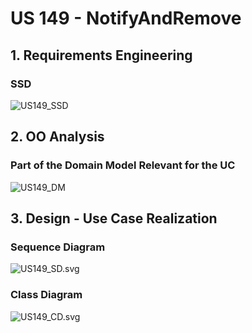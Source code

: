 # US 149 - NotifyAndRemove

## 1. Requirements Engineering

### SSD
![US149_SSD](US149_SSD.svg)

## 2. OO Analysis

### Part of the Domain Model Relevant for the UC

![US149_DM](US149_DM.svg)

## 3. Design - Use Case Realization

###	Sequence Diagram

![US149_SD.svg](US149_SD.svg)


###	Class Diagram

![US149_CD.svg](US149_CD.svg)
